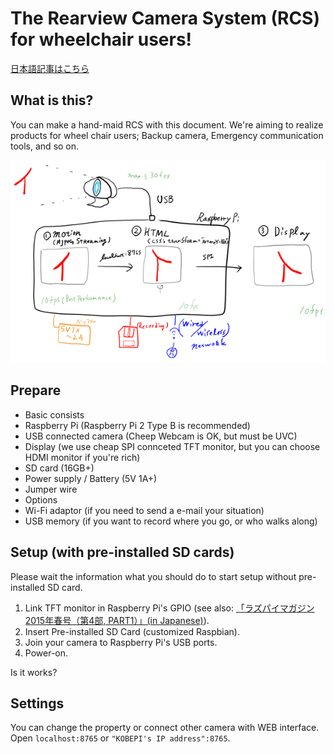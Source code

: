 # The Rearview Camera System (RCS) for wheelchair users!

[日本語記事はこちら](index.md)

## What is this?

You can make a hand-maid RCS with this document.
We're aiming to realize products for wheel chair users; Backup camera, Emergency communication tools, and so on.

![Pictures](images/tenjihin.png)

## Prepare

* Basic consists
 * Raspberry Pi (Raspberry Pi 2 Type B is recommended)
 * USB connected camera (Cheep Webcam is OK, but must be UVC)
 * Display (we use cheap SPI connceted TFT monitor, but you can choose HDMI monitor if you're rich)
 * SD card (16GB+)
 * Power supply / Battery (5V 1A+)
 * Jumper wire
* Options
 * Wi-Fi adaptor (if you need to send a e-mail your situation)
 * USB memory (if you want to record where you go, or who walks along)

## Setup (with pre-installed SD cards)

Please wait the information what you should do to start setup without pre-installed SD card.

1. Link TFT monitor in Raspberry Pi's GPIO (see also: [「ラズパイマガジン2015年春号（第4部, PART1）」(in Japanese)](http://itpro.nikkeibp.co.jp/atcl/mag/14/236763/010900005/)).
2. Insert Pre-installed SD Card (customized Raspbian). 
3. Join your camera to Raspberry Pi's USB ports.
4. Power-on.

Is it works?

## Settings

You can change the property or connect other camera with WEB interface.
Open `localhost:8765` or `"KOBEPI's IP address":8765`.
